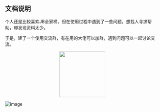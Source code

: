 ## 文档说明

个人还是比较喜欢JB全家桶。但在使用过程中遇到了一些问题，想找人寻求帮助，却发现资料太少。

于是，建了一个使用交流群，有在用的大佬可以加群，遇到问题可以一起讨论交流。

<div align=center><img width="150" height="150" src="https://user-images.githubusercontent.com/21314261/196210446-e517f81e-d8a5-49fe-a319-cd6b38b695ae.png"/></div>

![image](https://user-images.githubusercontent.com/21314261/196210446-e517f81e-d8a5-49fe-a319-cd6b38b695ae.png)
